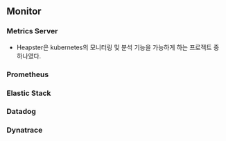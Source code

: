 ## Monitor

### Metrics Server
- Heapster은 kubernetes의 모니터링 및 분석 기능을 가능하게 하는 프로젝트 중 하나였다.

### Prometheus
### Elastic Stack
### Datadog
### Dynatrace

